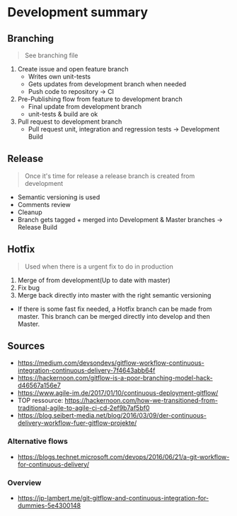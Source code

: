 # Development summary

## Branching

> See branching file

1. Create issue and open feature branch
	* Writes own unit-tests
	* Gets updates from development branch when needed
	* Push code to repository -> CI
2. Pre-Publishing flow from feature to development branch
	* Final update from development branch
	* unit-tests & build are ok
3. Pull request to development branch
	* Pull request unit, integration and regression tests -> Development Build

## Release

> Once it's time for release a release branch is created from development

* Semantic versioning is used
* Comments review
* Cleanup
* Branch gets tagged + merged into Development & Master branches -> Release Build

## Hotfix

> Used when there is a urgent fix to do in production

1. Merge of from development(Up to date with master)
2. Fix bug
3. Merge back directly into master with the right semantic versioning

* If there is some fast fix needed, a Hotfix branch can be made from master. This branch can be merged directly into develop and then Master.

## Sources

* <https://medium.com/devsondevs/gitflow-workflow-continuous-integration-continuous-delivery-7f4643abb64f>
* <https://hackernoon.com/gitflow-is-a-poor-branching-model-hack-d46567a156e7>
* <https://www.agile-im.de/2017/01/10/continuous-deployment-gitflow/>
* TOP ressource: <https://hackernoon.com/how-we-transitioned-from-traditional-agile-to-agile-ci-cd-2ef9b7af5bf0>
* <https://blog.seibert-media.net/blog/2016/03/09/der-continuous-delivery-workflow-fuer-gitflow-projekte/>

### Alternative flows

* <https://blogs.technet.microsoft.com/devops/2016/06/21/a-git-workflow-for-continuous-delivery/>

### Overview

* <https://jp-lambert.me/git-gitflow-and-continuous-integration-for-dummies-5e4300148>